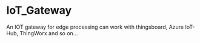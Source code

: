 # IoT_Gateway
An IOT gateway for edge processing can work with thingsboard, Azure IoT-Hub, ThingWorx and so on...
